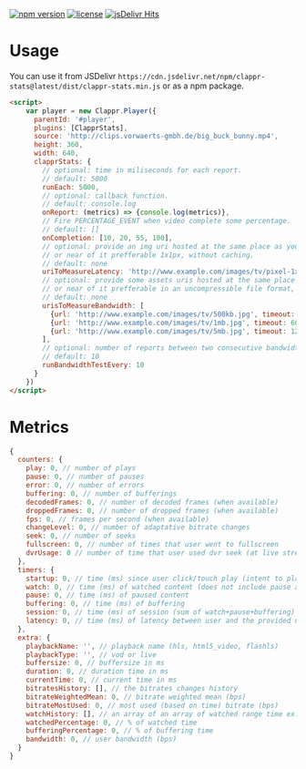 [![npm version](https://badge.fury.io/js/clappr-stats.svg)](https://badge.fury.io/js/clappr-stats)
[![license](https://img.shields.io/badge/license-BSD--3--Clause-blue.svg)](https://img.shields.io/badge/license-BSD--3--Clause-blue.svg)
[![jsDelivr Hits](https://data.jsdelivr.com/v1/package/npm/clappr-stats/badge?style=rounded)](https://www.jsdelivr.com/package/npm/clappr-stats)

# Usage

You can use it from JSDelivr `https://cdn.jsdelivr.net/npm/clappr-stats@latest/dist/clappr-stats.min.js` or as a npm package.

```html
<script>
    var player = new Clappr.Player({
      parentId: '#player',
      plugins: [ClapprStats],
      source: 'http://clips.vorwaerts-gmbh.de/big_buck_bunny.mp4',
      height: 360,
      width: 640,
      clapprStats: {
        // optional: time in miliseconds for each report.
        // default: 5000
        runEach: 5000,
        // optional: callback function.
        // default: console.log
        onReport: (metrics) => {console.log(metrics)},
        // Fire PERCENTAGE_EVENT when video complete some percentage.
        // default: []
        onCompletion: [10, 20, 55, 100],
        // optional: provide an img uri hosted at the same place as your farm
        // or near of it prefferable 1x1px, without caching.
        // default: none
        uriToMeasureLatency: 'http://www.example.com/images/tv/pixel-1x1-red.gif',
        // optional: provide some assets uris hosted at the same place as your farm
        // or near of it prefferable in an uncompressible file format, without caching.
        // default: none
        urisToMeasureBandwidth: [
          {url: 'http://www.example.com/images/tv/500kb.jpg', timeout: 3000},
          {url: 'http://www.example.com/images/tv/1mb.jpg', timeout: 6000},
          {url: 'http://www.example.com/images/tv/5mb.jpg', timeout: 12000}
        ],
        // optional: number of reports between two consecutive bandwidth tests.
        // default: 10
        runBandwidthTestEvery: 10
      }
    })
</script>
```

# Metrics

```javascript
{
  counters: {
    play: 0, // number of plays
    pause: 0, // number of pauses
    error: 0, // number of errors
    buffering: 0, // number of bufferings
    decodedFrames: 0, // number of decoded frames (when available)
    droppedFrames: 0, // number of dropped frames (when available)
    fps: 0, // frames per second (when available)
    changeLevel: 0, // number of adaptative bitrate changes
    seek: 0, // number of seeks
    fullscreen: 0, // number of times that user went to fullscreen
    dvrUsage: 0 // number of time that user used dvr seek (at live stream)
  },
  timers: {
    startup: 0, // time (ms) since user click/touch play (intent to play) to the play
    watch: 0, // time (ms) of watched content (does not include pause and buffering)
    pause: 0, // time (ms) of paused content
    buffering: 0, // time (ms) of buffering
    session: 0, // time (ms) of session (sum of watch+pause+buffering)
    latency: 0, // time (ms) of latency between user and the provided uri
  },
  extra: {
    playbackName: '', // playback name (hls, html5_video, flashls)
    playbackType: '', // vod or live
    buffersize: 0, // buffersize in ms
    duration: 0, // duration time in ms
    currentTime: 0, // current time in ms
    bitratesHistory: [], // the bitrates changes history
    bitrateWeightedMean: 0, // bitrate weighted mean (bps)
    bitrateMostUsed: 0, // most used (based on time) bitrate (bps)
    watchHistory: [], // an array of an array of watched range time ex: [0, 2200]
    watchedPercentage: 0, // % of watched time
    bufferingPercentage: 0, // % of buffering time
    bandwidth: 0, // user bandwidth (bps)
  }
}
```
